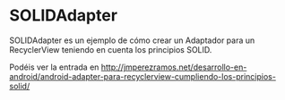 # SOLIDAdapter
SOLIDAdapter es un ejemplo de cómo crear un Adaptador para un RecyclerView teniendo en cuenta los principios SOLID.

Podéis ver la entrada en http://jmperezramos.net/desarrollo-en-android/android-adapter-para-recyclerview-cumpliendo-los-principios-solid/
